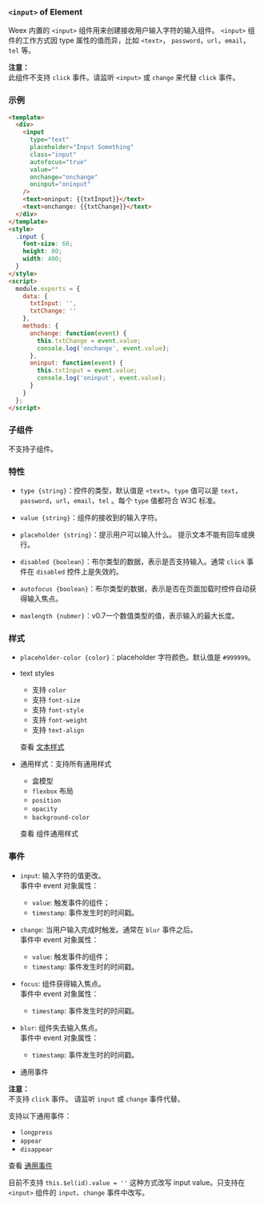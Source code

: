### `<input>` of Element
Weex 内置的 `<input>` 组件用来创建接收用户输入字符的输入组件。
`<input>` 组件的工作方式因 type 属性的值而异，比如 `<text>`， `password`，`url`，`email`，`tel` 等。

**注意：**<br/>
此组件不支持 `click` 事件。请监听 `<input>` 或 `change` 来代替 `click` 事件。

### 示例
```html
<template>
  <div>
    <input
      type="text"
      placeholder="Input Something"
      class="input"
      autofocus="true"
      value=""
      onchange="onchange"
      oninput="oninput"
    />
    <text>oninput: {{txtInput}}</text>
    <text>onchange: {{txtChange}}</text>
  </div>
</template>
<style>
  .input {
    font-size: 60;
    height: 80;
    width: 400;
  }
</style>
<script>
  module.exports = {
    data: {
      txtInput: '',
      txtChange: ''
    },
    methods: {
      onchange: function(event) {
        this.txtChange = event.value;
        console.log('onchange', event.value);
      },
      oninput: function(event) {
        this.txtInput = event.value;
        console.log('oninput', event.value);
      }
    }
  };
</script>
```

### 子组件
不支持子组件。

### 特性

- `type {string}`：控件的类型，默认值是 `<text>`。`type` 值可以是 `text`，`password`，`url`，`email`，`tel` 。每个 `type` 值都符合 W3C 标准。

- `value {string}`：组件的接收到的输入字符。

- `placeholder {string}`：提示用户可以输入什么。 提示文本不能有回车或换行。

- `disabled {boolean}`：布尔类型的数据，表示是否支持输入。通常 `click` 事件在 `disabled` 控件上是失效的。

- `autofocus {boolean}`：布尔类型的数据，表示是否在页面加载时控件自动获得输入焦点。

- `maxlength {nubmer}`：v0.7一个数值类型的值，表示输入的最大长度。

### 样式

- `placeholder-color {color}`：placeholder 字符颜色。默认值是 `#999999`。

- text styles

  - 支持 `color`
  - 支持 `font-size`
  - 支持 `font-style`
  - 支持 `font-weight`
  - 支持 `text-align`

  查看 [文本样式](https://weex.incubator.apache.org/cn/v-0.10/references/text-style.html)

- 通用样式：支持所有通用样式

  - 盒模型
  - `flexbox` 布局
  - `position`
  - `opacity`
  - `background-color`

  查看 组件通用样式

### 事件
- `input`: 输入字符的值更改。<br/>
  事件中 event 对象属性：
  - `value`: 触发事件的组件；
  - `timestamp`: 事件发生时的时间戳。


- `change`: 当用户输入完成时触发。通常在 `blur` 事件之后。<br/>
  事件中 event 对象属性：
  - `value`: 触发事件的组件；
  - `timestamp`: 事件发生时的时间戳。


- `focus`: 组件获得输入焦点。<br/>
  事件中 event 对象属性：
  - `timestamp`: 事件发生时的时间戳。


- `blur`: 组件失去输入焦点。<br/>
  事件中 event 对象属性：
  - `timestamp`: 事件发生时的时间戳。


- 通用事件

**注意：**<br/>
不支持 `click` 事件。 请监听 `input` 或 `change` 事件代替。

支持以下通用事件：

  - `longpress`
  - `appear`
  - `disappear`

  查看 [通用事件](https://weex.incubator.apache.org/cn/v-0.10/references/common-event.html)

目前不支持 `this.$el(id).value = ''` 这种方式改写 input value。只支持在 `<input>` 组件的 `input`、`change` 事件中改写。
